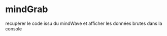 mindGrab
========

recupérer le code issu du mindWave et afficher les données brutes dans la console
